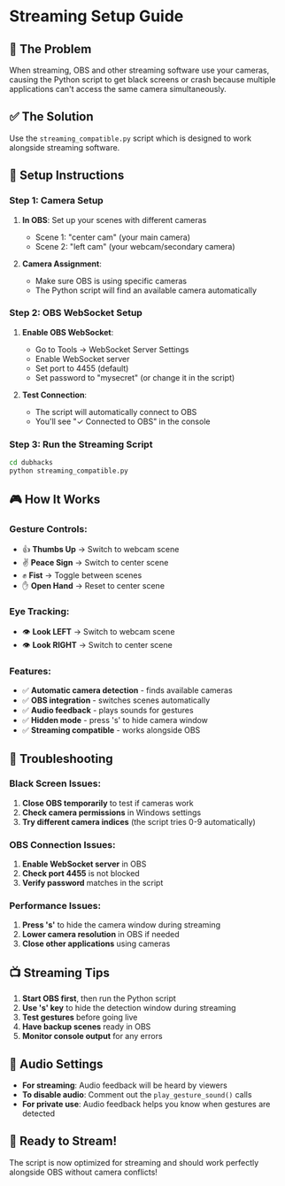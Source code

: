 # Streaming Setup Guide

## 🎯 **The Problem**
When streaming, OBS and other streaming software use your cameras, causing the Python script to get black screens or crash because multiple applications can't access the same camera simultaneously.

## ✅ **The Solution**
Use the `streaming_compatible.py` script which is designed to work alongside streaming software.

## 🚀 **Setup Instructions**

### **Step 1: Camera Setup**
1. **In OBS**: Set up your scenes with different cameras
   - Scene 1: "center cam" (your main camera)
   - Scene 2: "left cam" (your webcam/secondary camera)

2. **Camera Assignment**:
   - Make sure OBS is using specific cameras
   - The Python script will find an available camera automatically

### **Step 2: OBS WebSocket Setup**
1. **Enable OBS WebSocket**:
   - Go to Tools → WebSocket Server Settings
   - Enable WebSocket server
   - Set port to 4455 (default)
   - Set password to "mysecret" (or change it in the script)

2. **Test Connection**:
   - The script will automatically connect to OBS
   - You'll see "✓ Connected to OBS" in the console

### **Step 3: Run the Streaming Script**
```bash
cd dubhacks
python streaming_compatible.py
```

## 🎮 **How It Works**

### **Gesture Controls**:
- 👍 **Thumbs Up** → Switch to webcam scene
- ✌️ **Peace Sign** → Switch to center scene
- ✊ **Fist** → Toggle between scenes
- ✋ **Open Hand** → Reset to center scene

### **Eye Tracking**:
- 👁️ **Look LEFT** → Switch to webcam scene
- 👁️ **Look RIGHT** → Switch to center scene

### **Features**:
- ✅ **Automatic camera detection** - finds available cameras
- ✅ **OBS integration** - switches scenes automatically
- ✅ **Audio feedback** - plays sounds for gestures
- ✅ **Hidden mode** - press 's' to hide camera window
- ✅ **Streaming compatible** - works alongside OBS

## 🔧 **Troubleshooting**

### **Black Screen Issues**:
1. **Close OBS temporarily** to test if cameras work
2. **Check camera permissions** in Windows settings
3. **Try different camera indices** (the script tries 0-9 automatically)

### **OBS Connection Issues**:
1. **Enable WebSocket server** in OBS
2. **Check port 4455** is not blocked
3. **Verify password** matches in the script

### **Performance Issues**:
1. **Press 's'** to hide the camera window during streaming
2. **Lower camera resolution** in OBS if needed
3. **Close other applications** using cameras

## 📺 **Streaming Tips**

1. **Start OBS first**, then run the Python script
2. **Use 's' key** to hide the detection window during streaming
3. **Test gestures** before going live
4. **Have backup scenes** ready in OBS
5. **Monitor console output** for any errors

## 🎵 **Audio Settings**

- **For streaming**: Audio feedback will be heard by viewers
- **To disable audio**: Comment out the `play_gesture_sound()` calls
- **For private use**: Audio feedback helps you know when gestures are detected

## 🚀 **Ready to Stream!**

The script is now optimized for streaming and should work perfectly alongside OBS without camera conflicts!
